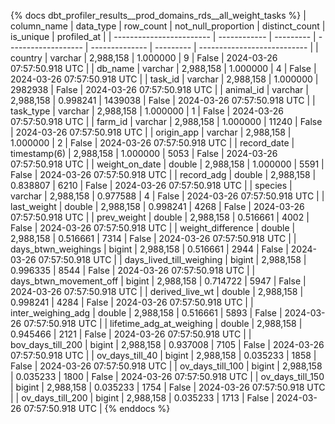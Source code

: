{% docs dbt_profiler_results__prod_domains_rds__all_weight_tasks  %}
| column_name              | data_type    | row_count | not_null_proportion | distinct_count | is_unique | profiled_at                 |
| ------------------------ | ------------ | --------- | ------------------- | -------------- | --------- | --------------------------- |
| country                  | varchar      | 2,988,158 |            1.000000 |              9 |     False | 2024-03-26 07:57:50.918 UTC |
| db_name                  | varchar      | 2,988,158 |            1.000000 |              4 |     False | 2024-03-26 07:57:50.918 UTC |
| task_id                  | varchar      | 2,988,158 |            1.000000 |        2982938 |     False | 2024-03-26 07:57:50.918 UTC |
| animal_id                | varchar      | 2,988,158 |            0.998241 |        1439038 |     False | 2024-03-26 07:57:50.918 UTC |
| task_type                | varchar      | 2,988,158 |            1.000000 |              1 |     False | 2024-03-26 07:57:50.918 UTC |
| farm_id                  | varchar      | 2,988,158 |            1.000000 |          11240 |     False | 2024-03-26 07:57:50.918 UTC |
| origin_app               | varchar      | 2,988,158 |            1.000000 |              2 |     False | 2024-03-26 07:57:50.918 UTC |
| record_date              | timestamp(6) | 2,988,158 |            1.000000 |           5053 |     False | 2024-03-26 07:57:50.918 UTC |
| weight_on_date           | double       | 2,988,158 |            1.000000 |           5591 |     False | 2024-03-26 07:57:50.918 UTC |
| record_adg               | double       | 2,988,158 |            0.838807 |           6210 |     False | 2024-03-26 07:57:50.918 UTC |
| species                  | varchar      | 2,988,158 |            0.977588 |              4 |     False | 2024-03-26 07:57:50.918 UTC |
| last_weight              | double       | 2,988,158 |            0.998241 |           4268 |     False | 2024-03-26 07:57:50.918 UTC |
| prev_weight              | double       | 2,988,158 |            0.516661 |           4002 |     False | 2024-03-26 07:57:50.918 UTC |
| weight_difference        | double       | 2,988,158 |            0.516661 |           7314 |     False | 2024-03-26 07:57:50.918 UTC |
| days_btwn_weighings      | bigint       | 2,988,158 |            0.516661 |           2944 |     False | 2024-03-26 07:57:50.918 UTC |
| days_lived_till_weighing | bigint       | 2,988,158 |            0.996335 |           8544 |     False | 2024-03-26 07:57:50.918 UTC |
| days_btwn_movement_off   | bigint       | 2,988,158 |            0.714722 |           5947 |     False | 2024-03-26 07:57:50.918 UTC |
| derived_live_wt          | double       | 2,988,158 |            0.998241 |           4284 |     False | 2024-03-26 07:57:50.918 UTC |
| inter_weighing_adg       | double       | 2,988,158 |            0.516661 |           5893 |     False | 2024-03-26 07:57:50.918 UTC |
| lifetime_adg_at_weighing | double       | 2,988,158 |            0.945466 |           2121 |     False | 2024-03-26 07:57:50.918 UTC |
| bov_days_till_200        | bigint       | 2,988,158 |            0.937008 |           7105 |     False | 2024-03-26 07:57:50.918 UTC |
| ov_days_till_40          | bigint       | 2,988,158 |            0.035233 |           1858 |     False | 2024-03-26 07:57:50.918 UTC |
| ov_days_till_100         | bigint       | 2,988,158 |            0.035233 |           1800 |     False | 2024-03-26 07:57:50.918 UTC |
| ov_days_till_150         | bigint       | 2,988,158 |            0.035233 |           1754 |     False | 2024-03-26 07:57:50.918 UTC |
| ov_days_till_200         | bigint       | 2,988,158 |            0.035233 |           1713 |     False | 2024-03-26 07:57:50.918 UTC |
{% enddocs %}
